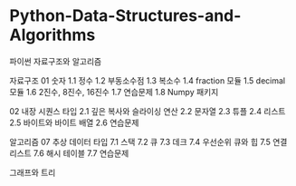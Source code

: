 # Python-Data-Structures-and-Algorithms
파이썬 자료구조와 알고리즘

자료구조
01 숫자
    1.1 정수
    1.2 부동소수점
    1.3 복소수
    1.4 fraction 모듈
    1.5 decimal 모듈
    1.6 2진수, 8진수, 16진수
    1.7 연습문제
    1.8 Numpy 패키지

02 내장 시퀀스 타입
    2.1 깊은 복사와 슬라이싱 연산
    2.2 문자열
    2.3 튜플
    2.4 리스트
    2.5 바이트와 바이트 배열
    2.6 연습문제

알고리즘
07 추상 데이터 타입
    7.1 스택
    7.2 큐
    7.3 데크
    7.4 우선순위 큐와 힙
    7.5 연결 리스트
    7.6 해시 테이블
    7.7 연습문제

그래프와 트리